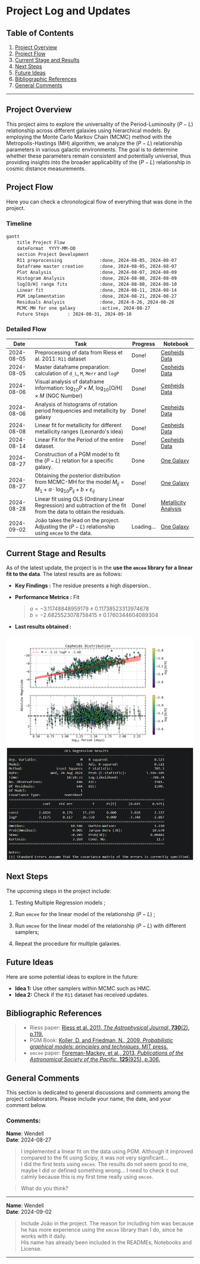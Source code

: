 # Project Log and Updates

## Table of Contents

1. [Project Overview](#project-overview)
2. [Project Flow](#project-flow)
3. [Current Stage and Results](#current-stage-and-results)
4. [Next Steps](#next-steps)
5. [Future Ideas](#future-ideas)
6. [Bibliographic References](#bibliographic-references)
7. [General Comments](#general-comments)

---

## Project Overview

This project aims to explore the universality of the Period-Luminosity $(P−L)$ relationship across different galaxies using hierarchical models. By employing the Monte Carlo Markov Chain (MCMC) method with the Metropolis-Hastings (MH) algorithm, we analyze the $(P-L)$ relationship parameters in various galactic environments. The goal is to determine whether these parameters remain consistent and potentially universal, thus providing insights into the broader applicability of the $(P−L)$ relationship in cosmic distance measurements.

## Project Flow

Here you can check a chronological flow of everything that was done in the project.

### Timeline

```mermaid
gantt
    title Project Flow
    dateFormat  YYYY-MM-DD
    section Project Development
    R11 preprocessing              :done, 2024-08-05, 2024-08-07
    Dataframe master creation      :done, 2024-08-05, 2024-08-07
    Plot Analysis                  :done, 2024-08-07, 2024-08-09
    Histogram Analysis             :done, 2024-08-08, 2024-08-09
    log[O/H] range fits            :done, 2024-08-08, 2024-08-10
    Linear fit                     :done, 2024-08-11, 2024-08-14
    PGM implementation             :done, 2024-08-21, 2024-08-27
    Residuals Analysis             :done, 2024-8-26, 2024-08-28 
    MCMC-MH for one galaxy         :active, 2024-08-27
    Future Steps       : 2024-08-31, 2024-09-10
```

### Detailed Flow

| Date       | Task                                                                                                                           | Progress   | Notebook                                                                                                        |
| ---------- | ------------------------------------------------------------------------------------------------------------------------------ | ---------- | --------------------------------------------------------------------------------------------------------------- |
| 2024-08-05 | Preprocessing of data from Riess et al. 2011: `R11` dataset                                                                    | Done!      | [Cepheids Data](https://github.com/GabrielWendell/Cepheids_Projects/blob/main/Project_1/Notebooks/Cepheids_Data.ipynb)    |
| 2024-08-05 | Master dataframe preparation: calculation of `d_L`, `M`, `Merr` and `logP`                                                     | Done!      | [Cepheids Data](https://github.com/GabrielWendell/Cepheids_Projects/blob/main/Project_1/Notebooks/Cepheids_Data.ipynb)    |
| 2024-08-06 | Visual analysis of dataframe information: $\log_{10}\text{P}\times M$, $\log_{10}\left[\text{O/H}\right]\times M$ (NGC Number) | Done!      | [Cepheids Data](https://github.com/GabrielWendell/Cepheids_Projects/blob/main/Project_1/Notebooks/Cepheids_Data.ipynb)    |
| 2024-08-06 | Analysis of histograms of rotation period frequencies and metallicity by galaxy                                                | Done!      | [Cepheids Data](https://github.com/GabrielWendell/Cepheids_Projects/blob/main/Project_1/Notebooks/Cepheids_Data.ipynb)    |
| 2024-08-08 | Linear fit for metallicity for different metallicity ranges (Leonardo's idea)                                                  | Done!      | [Cepheids Data](https://github.com/GabrielWendell/Cepheids_Projects/blob/main/Project_1/Notebooks/Cepheids_Data.ipynb)    |
| 2024-08-14 | Linear Fit for the Period of the entire dataset.                                                                               | Done!      | [Cepheids Data](https://github.com/GabrielWendell/Cepheids_Projects/blob/main/Project_1/Notebooks/Cepheids_Data.ipynb)    |
| 2024-08-27 | Construction of a PGM model to fit the $(P-L)$ relation for a specific galaxy.                                                 | Done       | [One Galaxy](https://github.com/GabrielWendell/Cepheids_Projects/blob/main/Project_1/Notebooks/Cepheids_One_Galaxy.ipynb) |
| 2024-08-27 | Obtaining the posterior distribution from MCMC-MH for the model $M_{ij}=M_{1}+a\cdot\log_{10}P_{ij}+b+\varepsilon_{ij}$        | Done!      | [One Galaxy](https://github.com/GabrielWendell/Cepheids_Projects/blob/main/Project_1/Notebooks/Cepheids_One_Galaxy.ipynb) |
| 2024-08-28 | Linear fit using OLS (Ordinary Linear Regression) and subtraction of the fit from the data to obtain the residuals.            | Done!      | [Metallicity Analysis](https://github.com/GabrielWendell/Cepheids_Projects/blob/main/Project_3/Notebooks/Metallicity_Analysis.ipynb)|
| 2024-09-02 | João takes the lead on the project. Adjusting the $(P-L)$ relationship using `emcee` to the data.                              | Loading... | [One Galaxy](https://github.com/GabrielWendell/Cepheids_Projects/blob/main/Project_1/Notebooks/Cepheids_One_Galaxy.ipynb) |



## Current Stage and Results

As of the latest update, the project is in the **use the `emcee` library for a linear fit to the data**. The latest results are as follows:

- **Key Findings :** The residue presents a high dispersion..

- **Performance Metrics :** Fit  
  
  > $a=-3.11748848959179\pm 0.11738523313974678$ \
  > $b=-2.6825523078758415\pm 0.1760344604089304$

- **Last results obtained :**

<p align = "center">
  <img src = "Plots/logO_H-Fit+Res.png" alt = "OLS Fit and Residuals" width = "500" height = "300"/>
  <img src = "img/OLS-Model_Summary.png" alt = "OLS Model Summary" width = "500" height = "300"/>
</p>

## Next Steps

The upcoming steps in the project include:

1. Testing Multiple Regression models ;

2. Run `emcee` for the linear model of the relationship $(P-L)$ ;

3. Run `emcee` for the linear model of the relationship $(P-L)$ with different samplers;

4. Repeat the procedure for multiple galaxies.

## Future Ideas

Here are some potential ideas to explore in the future:

- **Idea 1:** Use other samplers within MCMC such as HMC.
- **Idea 2:** Check if the `R11` dataset has received updates.

## Bibliographic References

> - Riess paper: [Riess et al. 2011, *The Astrophysical Journal*, **730**(2), p.119.](https://iopscience.iop.org/article/10.1088/0004-637X/730/2/119/meta)
> - PGM Book: [Koller, D. and Friedman, N., 2009. *Probabilistic graphical models: principles and techniques*. MIT press.](http://mcb111.org/w06/KollerFriedman.pdf)
> - `emcee` paper: [Foreman-Mackey, et al., 2013, *Publications of the Astronomical Society of the Pacific*, **125**(925), p.306.](https://iopscience.iop.org/article/10.1086/670067/meta)

## General Comments

This section is dedicated to general discussions and comments among the project collaborators. Please include your name, the date, and your comment below.

### Comments:

**Name**: Wendell  
**Date**: 2024-08-27  

> I implemented a linear fit on the data using PGM. Although it improved compared to the fit using Scipy, it was not very significant... \
> I did the first tests using `emcee`. The results do not seem good to me, maybe I did or defined something wrong... I need to check it out calmly because this is my first time really using `emcee`.

> What do you think?

---

**Name**: Wendell \
**Date**: 2024-09-02

> Include João in the project. The reason for including him was because he has more experience using the `emcee` library than I do, since he works with it daily. \
> His name has already been included in the READMEs, Notebooks and License.

---
